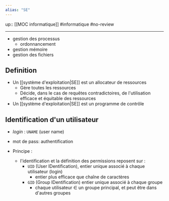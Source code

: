 ```yaml
---
alias: "SE"
---
```

up:: [[MOC informatique]] 
#informatique #no-review 

----

 - gestion des processus
     - ordonnancement
 - gestion mémoire
 - gestion des fichiers


## Definition
 - Un [[système d'exploitation|SE]] est un allocateur de ressources
     - Gère toutes les ressources
     - Décide, dans le cas de requêtes contradictoires, de l'utilisation efficace et équitable des ressources
 - Un [[système d'exploitation|SE]] est un programme de contrôle

## Identification d'un utilisateur
 - _login_ : `UNAME` (user name)
 - mot de pass: authentification

 - Principe :
     - l'identification et la définition des permissions reposent sur :
         - `UID` (User IDentification), entier unique associé à chaque utilisateur (login)
             - entier plus efficace que chaîne de caractères
         - `GID` (Group IDentification) entier unique associé à chaque groupe
             - chaque utilisateur $\in$ un groupe principal, et peut être dans d'autres groupes